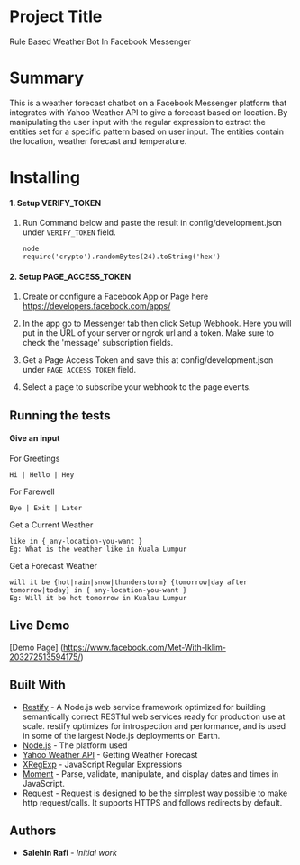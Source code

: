 # Project Title

Rule Based Weather Bot In Facebook Messenger

# Summary
This is a weather forecast chatbot on a Facebook Messenger platform that integrates with Yahoo Weather API to give a forecast based on location. By manipulating the user input with the regular expression to extract the entities set for a specific pattern based on user input. The entities contain the location, weather forecast and temperature.

# Installing


#### 1. Setup VERIFY_TOKEN
1. Run Command below and paste the result in config/development.json under `VERIFY_TOKEN` field.
    ````
    node
    require('crypto').randomBytes(24).toString('hex')
    ````

#### 2. Setup PAGE_ACCESS_TOKEN
1. Create or configure a Facebook App or Page here https://developers.facebook.com/apps/

2. In the app go to Messenger tab then click Setup Webhook. Here you will put in the URL of your server or ngrok url and a token. Make sure to check the 'message' subscription fields.

3. Get a Page Access Token and save this at config/development.json under `PAGE_ACCESS_TOKEN` field.

4. Select a page to subscribe your webhook to the page events.

## Running the tests

#### Give an input
For Greetings
```
Hi | Hello | Hey
````
For Farewell
```
Bye | Exit | Later
````
Get a Current Weather
```
like in { any-location-you-want }
Eg: What is the weather like in Kuala Lumpur
````
Get a Forecast Weather
```
will it be {hot|rain|snow|thunderstorm} {tomorrow|day after tomorrow|today} in { any-location-you-want }
Eg: Will it be hot tomorrow in Kualau Lumpur
````

## Live Demo
[Demo Page] (https://www.facebook.com/Met-With-Iklim-203272513594175/)

## Built With

* [Restify](http://restify.com/) - A Node.js web service framework optimized for building semantically correct RESTful web services ready for production use at scale. restify optimizes for introspection and performance, and is used in some of the largest Node.js deployments on Earth.
* [Node.js](https://nodejs.org/en/) - The platform used
* [Yahoo Weather API](https://developer.yahoo.com/weather/) - Getting Weather Forecast
* [XRegExp](http://xregexp.com/) - JavaScript Regular Expressions
* [Moment](https://momentjs.com/) - Parse, validate, manipulate, and display dates and times in JavaScript.
* [Request](https://www.npmjs.com/package/request) - Request is designed to be the simplest way possible to make http request/calls. It supports HTTPS and follows redirects by default.

## Authors

* **Salehin Rafi** - *Initial work*
